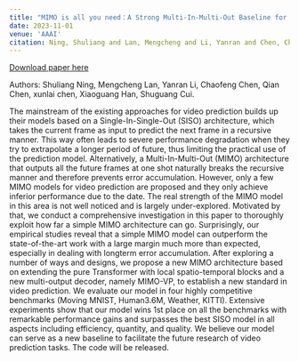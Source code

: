 ```yaml
---
title: "MIMO is all you need：A Strong Multi-In-Multi-Out Baseline for Video Prediction"
date: 2023-11-01
venue: 'AAAI'
citation: Ning, Shuliang and Lan, Mengcheng and Li, Yanran and Chen, Chaofeng and Chen, Qian and Chen, Xunlai and Han, Xiaoguang and Cui, Shuguang
---
```


[Download paper here](https://arxiv.org/pdf/2212.04655)

Authors: Shuliang Ning, Mengcheng Lan, Yanran Li, Chaofeng Chen, Qian Chen, xunlai chen, Xiaoguang Han, Shuguang Cui.


The mainstream of the existing approaches for video prediction builds up their models based on a Single-In-Single-Out (SISO) architecture, which takes the current frame as input to predict the next frame in a recursive manner. This way often leads to severe performance degradation when they try to extrapolate a longer period of future, thus limiting the practical use of the prediction model. Alternatively, a Multi-In-Multi-Out (MIMO) architecture that outputs all the future frames at one shot naturally breaks the recursive manner and therefore prevents error accumulation. However, only a few MIMO models for video prediction are proposed and they only achieve inferior performance due to the date. The real strength of the MIMO model in this area is not well noticed and is largely under-explored. Motivated by that, we conduct a comprehensive investigation in this paper to thoroughly exploit how far a simple MIMO architecture can go. Surprisingly, our empirical studies reveal that a simple MIMO model can outperform the state-of-the-art work with a large margin much more than expected, especially in dealing with longterm error accumulation. After exploring a number of ways and designs, we propose a new MIMO architecture based on extending the pure Transformer with local spatio-temporal blocks and a new multi-output decoder, namely MIMO-VP, to establish a new standard in video prediction. We evaluate our model in four highly competitive benchmarks (Moving MNIST, Human3.6M, Weather, KITTI). Extensive experiments show that our model wins 1st place on all the benchmarks with remarkable performance gains and surpasses the best SISO model in all aspects including efficiency, quantity, and quality. We believe our model can serve as a new baseline to facilitate the future research of video prediction tasks. The code will be released.